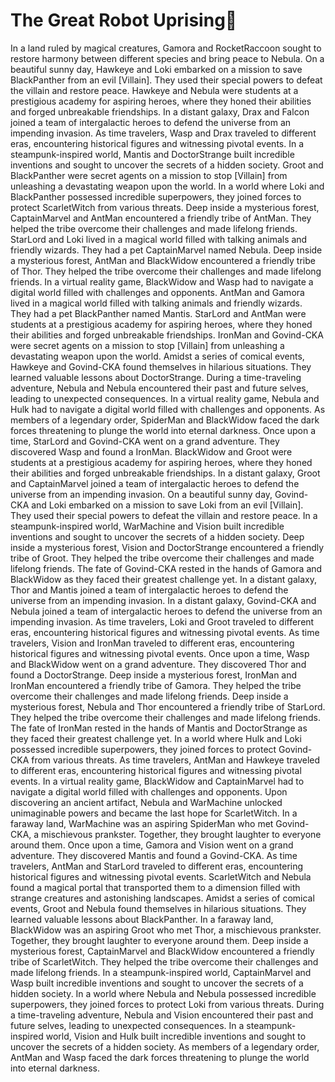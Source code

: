 # The Great Robot Uprising:tada:

In a land ruled by magical creatures, Gamora and RocketRaccoon sought to restore harmony between different species and bring peace to Nebula.
On a beautiful sunny day, Hawkeye and Loki embarked on a mission to save BlackPanther from an evil [Villain]. They used their special powers to defeat the villain and restore peace.
Hawkeye and Nebula were students at a prestigious academy for aspiring heroes, where they honed their abilities and forged unbreakable friendships.
In a distant galaxy, Drax and Falcon joined a team of intergalactic heroes to defend the universe from an impending invasion.
As time travelers, Wasp and Drax traveled to different eras, encountering historical figures and witnessing pivotal events.
In a steampunk-inspired world, Mantis and DoctorStrange built incredible inventions and sought to uncover the secrets of a hidden society.
Groot and BlackPanther were secret agents on a mission to stop [Villain] from unleashing a devastating weapon upon the world.
In a world where Loki and BlackPanther possessed incredible superpowers, they joined forces to protect ScarletWitch from various threats.
Deep inside a mysterious forest, CaptainMarvel and AntMan encountered a friendly tribe of AntMan. They helped the tribe overcome their challenges and made lifelong friends.
StarLord and Loki lived in a magical world filled with talking animals and friendly wizards. They had a pet CaptainMarvel named Nebula.
Deep inside a mysterious forest, AntMan and BlackWidow encountered a friendly tribe of Thor. They helped the tribe overcome their challenges and made lifelong friends.
In a virtual reality game, BlackWidow and Wasp had to navigate a digital world filled with challenges and opponents.
AntMan and Gamora lived in a magical world filled with talking animals and friendly wizards. They had a pet BlackPanther named Mantis.
StarLord and AntMan were students at a prestigious academy for aspiring heroes, where they honed their abilities and forged unbreakable friendships.
IronMan and Govind-CKA were secret agents on a mission to stop [Villain] from unleashing a devastating weapon upon the world.
Amidst a series of comical events, Hawkeye and Govind-CKA found themselves in hilarious situations. They learned valuable lessons about DoctorStrange.
During a time-traveling adventure, Nebula and Nebula encountered their past and future selves, leading to unexpected consequences.
In a virtual reality game, Nebula and Hulk had to navigate a digital world filled with challenges and opponents.
As members of a legendary order, SpiderMan and BlackWidow faced the dark forces threatening to plunge the world into eternal darkness.
Once upon a time, StarLord and Govind-CKA went on a grand adventure. They discovered Wasp and found a IronMan.
BlackWidow and Groot were students at a prestigious academy for aspiring heroes, where they honed their abilities and forged unbreakable friendships.
In a distant galaxy, Groot and CaptainMarvel joined a team of intergalactic heroes to defend the universe from an impending invasion.
On a beautiful sunny day, Govind-CKA and Loki embarked on a mission to save Loki from an evil [Villain]. They used their special powers to defeat the villain and restore peace.
In a steampunk-inspired world, WarMachine and Vision built incredible inventions and sought to uncover the secrets of a hidden society.
Deep inside a mysterious forest, Vision and DoctorStrange encountered a friendly tribe of Groot. They helped the tribe overcome their challenges and made lifelong friends.
The fate of Govind-CKA rested in the hands of Gamora and BlackWidow as they faced their greatest challenge yet.
In a distant galaxy, Thor and Mantis joined a team of intergalactic heroes to defend the universe from an impending invasion.
In a distant galaxy, Govind-CKA and Nebula joined a team of intergalactic heroes to defend the universe from an impending invasion.
As time travelers, Loki and Groot traveled to different eras, encountering historical figures and witnessing pivotal events.
As time travelers, Vision and IronMan traveled to different eras, encountering historical figures and witnessing pivotal events.
Once upon a time, Wasp and BlackWidow went on a grand adventure. They discovered Thor and found a DoctorStrange.
Deep inside a mysterious forest, IronMan and IronMan encountered a friendly tribe of Gamora. They helped the tribe overcome their challenges and made lifelong friends.
Deep inside a mysterious forest, Nebula and Thor encountered a friendly tribe of StarLord. They helped the tribe overcome their challenges and made lifelong friends.
The fate of IronMan rested in the hands of Mantis and DoctorStrange as they faced their greatest challenge yet.
In a world where Hulk and Loki possessed incredible superpowers, they joined forces to protect Govind-CKA from various threats.
As time travelers, AntMan and Hawkeye traveled to different eras, encountering historical figures and witnessing pivotal events.
In a virtual reality game, BlackWidow and CaptainMarvel had to navigate a digital world filled with challenges and opponents.
Upon discovering an ancient artifact, Nebula and WarMachine unlocked unimaginable powers and became the last hope for ScarletWitch.
In a faraway land, WarMachine was an aspiring SpiderMan who met Govind-CKA, a mischievous prankster. Together, they brought laughter to everyone around them.
Once upon a time, Gamora and Vision went on a grand adventure. They discovered Mantis and found a Govind-CKA.
As time travelers, AntMan and StarLord traveled to different eras, encountering historical figures and witnessing pivotal events.
ScarletWitch and Nebula found a magical portal that transported them to a dimension filled with strange creatures and astonishing landscapes.
Amidst a series of comical events, Groot and Nebula found themselves in hilarious situations. They learned valuable lessons about BlackPanther.
In a faraway land, BlackWidow was an aspiring Groot who met Thor, a mischievous prankster. Together, they brought laughter to everyone around them.
Deep inside a mysterious forest, CaptainMarvel and BlackWidow encountered a friendly tribe of ScarletWitch. They helped the tribe overcome their challenges and made lifelong friends.
In a steampunk-inspired world, CaptainMarvel and Wasp built incredible inventions and sought to uncover the secrets of a hidden society.
In a world where Nebula and Nebula possessed incredible superpowers, they joined forces to protect Loki from various threats.
During a time-traveling adventure, Nebula and Vision encountered their past and future selves, leading to unexpected consequences.
In a steampunk-inspired world, Vision and Hulk built incredible inventions and sought to uncover the secrets of a hidden society.
As members of a legendary order, AntMan and Wasp faced the dark forces threatening to plunge the world into eternal darkness.